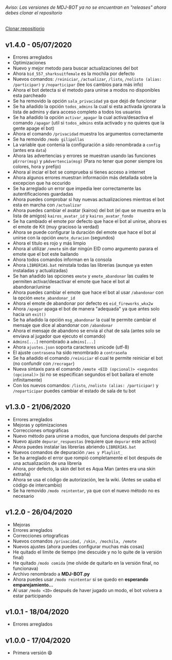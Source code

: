 ###### Aviso: Las versiones de MDJ-BOT ya no se encuentran en "releases" ahora debes clonar el repositorio
[Clonar repositiorio](https://github.com/Londiuh/MDJ-bot/archive/master.zip)

## v1.4.0 - 05/07/2020
- Errores arreglados
- Optimizaciones
- Nuevo y mejor metodo para buscar actualizaciones del bot
- Ahora `bid_557_sharksuitfemale` es la mochila por defecto
- Nuevos comandos: `/reiniciar`, `/actualizar`, `/listo`, `/nolisto (alias: /participar)` y `/noparticipar` (lee los cambios para más info)
- Ahora el bot detecta si el metodo para unirse a modos no disponibles esta parcheado
- Se ha removido la opción `sala_privacidad` ya que dejó de funcionar
- Se ha añadido la opción `todos_admins` la cual si esta activada ignorara la lista de admins y dara acceso completo a todos los usuarios
- Se ha añadido la opción `activar_apagar` la cual activa/desactiva el comando `/apagar` (util si `todos_admins` esta activado y no quieres que la gente apage el bot)
- Ahora el comando `/privacidad` muestra los argumentos correctamente
- Se ha removido `/modo gilipollas`
- La variable que contenia la configuración a sido renombrada a `config` (antes era `data`)
- Ahora las advertencias y errores se muestran usando las funciones `pError(msg)` y `pAdvertencia(msg)` (Para no tener que poner siempre los colores, hora y prefijo)
- Ahora al inciar el bot se comprueba si tienes acceso a internet
- Ahora algunos errores muestran información más detallada sobre la excepcion que ha occurido
- Se ha arreglado un error que impedia leer correctamente las autentificaciones guardadas
- Ahora puedes comprobar si hay nuevas actualizaciones mientras el bot esta en marcha con `/actualizar`
- Ahora puedes cambiar el avatar (kairos) del bot (el que se muestra en la lista de amigos) `kairos_avatar_id` y `kairos_avatar_fondo`
- Se ha cambiado el emote por defecto que hace el bot al unirse, ahora es el emote de Kit (muy gracioso la verdad)
- Ahora se puede configurar la duración del emote que hace el bot al unirse con la opción `emote_duracion` (segundos)
- Ahora el titulo es rojo y más limpio
- Ahora al utilizar `/emote` sin dar ningún EID como argumento parara el emote que el bot este bailando
- Ahora todos comandos informan en la consola
- Ahora `LIBRERIAS.bat` reinstala todas las librerias (aunque ya esten instaladas y actualizadas)
- Se han añadido las opciones `emote` y `emote_abandonar` las cuales te permiten activar/desactivar el emote que hace el bot al abandonar/unirse
- Ahora puedes cambiar el emote que hace el bot al usar `/abandonar` con la opción `emote_abandonar_id`
- Ahora el emote de abandonar por defecto es `eid_fireworks_wkx2w`
- Ahora `/apagar` apaga el bot de manera "adequada" ya que antes solo hacia un `exit()`
- Se ha añadido la opción `msg_abandonar` la cual te permite cambiar el mensaje que dice al abandonar con `/abandonar`
- Ahora el mensaje de abandono se envia al chat de sala (antes solo se enviava al jugador que ejecuto el comando)
- `Admins[...]` renombrado a `admins[...]`
- Ahora `ajustes.json` soporta caracteres unicode (utf-8)
- El ajuste `contrasena` ha sido renombrado a `contraseña`
- Se ha añadido el comando `/reiniciar` el cual te permite reiniciar el bot (no confundir con `/recragar`)
- Nueva sintaxis para el comando `/emote <EID (opcional)> <segundos (opcional)>` (si no se especifican segundos el bot bailara el emote infinitamente)
- Con los nuevos comandos: `/listo`, `/nolisto (alias: /participar)` y `/noparticipar` puedes cambiar el estado de sala de tu bot

## v1.3.0 - 21/06/2020
- Errores arreglados
- Mejoras y optimizaciones
- Correcciones ortográficas
- Nuevo método para unirse a modos, que funciona después del parche
- Nuevo ajuste `depurar_respuestas` (requiere que `depurar` este activo)
- Ahora puedes instalar las librerías abriendo `LIBRERIAS.bat`
- Nuevos comandos de depuración `/aes y Playlist_`
- Se ha arreglado el error que rompió completamente el bot después de una actualización de una librería
- Ahora, por defecto, la skin del bot es Aqua Man (antes era una skin extraña)
- Ahora se usa el código de autorización, lee la wiki. (Antes se usaba el código de intercambio)
- Se ha removido `/modo reintentar`, ya que con el nuevo método no es necesario

## v1.2.0 - 26/04/2020
- Mejoras
- Errores arreglados
- Correcciones ortograficas
- Nuevos comandos `/privacidad, /skin, /mochila, /emote`
- Nuevos ajustes (ahora puedes configurar muchas más cosas)
- He quitado el limite de tiempo (me descuide y no lo quite de la versión final)
- He quitado `/modo comida` (me olvide de quitarlo en la versión final, no funcionava)
- Archivo renombrado a **MDJ-BOT.py**
- Ahora puedes usar `/modo reintentar` si se quedo en **esperando emparejamiento...**
- Al usar `/modo <ID>` después de haver jugado un modo, el bot volvera a estar participando

## v1.0.1 - 18/04/2020
- Errores arreglados

## v1.0.0 - 17/04/2020
- Primera versión :smile:
